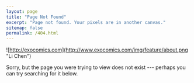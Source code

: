 ```yaml
---
layout: page
title: "Page Not Found"
excerpt: "Page not found. Your pixels are in another canvas."
sitemap: false
permalink: /404.html
---
```


![http://exocomics.com](http://www.exocomics.com/img/feature/about.png "Li Chen")

Sorry, but the page you were trying to view does not exist --- perhaps you can try searching for it below.

<script type="text/javascript">
  var GOOG_FIXURL_LANG = 'en';
  var GOOG_FIXURL_SITE = '{{ site.url }}'
</script>
<script type="text/javascript"
  src="//linkhelp.clients.google.com/tbproxy/lh/wm/fixurl.js">
</script>


